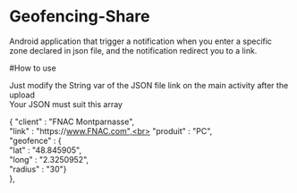 # Geofencing-Share
Android application that trigger a notification when you enter a specific zone declared in json file, and the notification redirect you to a link.

#How to use 

Just modify the String var of the JSON file link on the main activity after the upload<br>
Your JSON must suit this array <br>

{
	"client" : "FNAC Montparnasse",<br>
	"link" : "https:\/\/www.FNAC.com",<br>
	"produit" : "PC",<br>
	"geofence" : {<br>
		"lat" : "48.845905",<br>
		"long" : "2.3250952",<br>
		"radius" : "30"}<br>
   }, <br>
   
   
